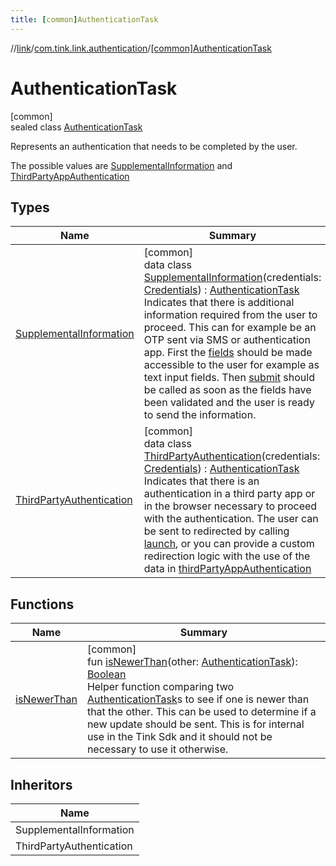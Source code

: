 ```yaml
---
title: [common]AuthenticationTask
---
```

//[link](../../../index.html)/[com.tink.link.authentication](../index.html)/[[common]AuthenticationTask](index.html)



# AuthenticationTask



[common]\
sealed class [AuthenticationTask](index.html)

Represents an authentication that needs to be completed by the user.



The possible values are [SupplementalInformation](-supplemental-information/index.html) and [ThirdPartyAppAuthentication](../../com.tink.model.authentication/[common]-third-party-app-authentication/index.html)



## Types


| Name | Summary |
|---|---|
| [SupplementalInformation](-supplemental-information/index.html) | [common]<br>data class [SupplementalInformation](-supplemental-information/index.html)(credentials: [Credentials](../../com.tink.model.credentials/[common]-credentials/index.html)) : [AuthenticationTask](index.html)<br>Indicates that there is additional information required from the user to proceed. This can for example be an OTP sent via SMS or authentication app. First the [fields](-supplemental-information/fields.html) should be made accessible to the user for example as text input fields. Then [submit](-supplemental-information/submit.html) should be called as soon as the fields have been validated and the user is ready to send the information. |
| [ThirdPartyAuthentication](-third-party-authentication/index.html) | [common]<br>data class [ThirdPartyAuthentication](-third-party-authentication/index.html)(credentials: [Credentials](../../com.tink.model.credentials/[common]-credentials/index.html)) : [AuthenticationTask](index.html)<br>Indicates that there is an authentication in a third party app or in the browser necessary to proceed with the authentication. The user can be sent to redirected by calling [launch](-third-party-authentication/launch.html), or you can provide a custom redirection logic with the use of the data in [thirdPartyAppAuthentication](-third-party-authentication/third-party-app-authentication.html) |


## Functions


| Name | Summary |
|---|---|
| [isNewerThan](is-newer-than.html) | [common]<br>fun [isNewerThan](is-newer-than.html)(other: [AuthenticationTask](index.html)): [Boolean](https://kotlinlang.org/api/latest/jvm/stdlib/kotlin/-boolean/index.html)<br>Helper function comparing two [AuthenticationTask](index.html)s to see if one is newer than that the other. This can be used to determine if a new update should be sent. This is for internal use in the Tink Sdk and it should not be necessary to use it otherwise. |


## Inheritors


| Name |
|---|
| SupplementalInformation |
| ThirdPartyAuthentication |

